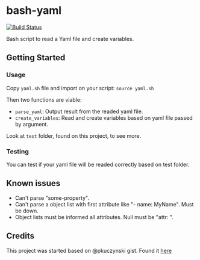 # bash-yaml

[![Build Status](https://travis-ci.org/jasperes/bash-yaml.svg?branch=master)](https://travis-ci.org/jasperes/bash-yaml)

Bash script to read a Yaml file and create variables.

## Getting Started

### Usage

Copy `yaml.sh` file and import on your script: `source yaml.sh`

Then two functions are viable:

* `parse_yaml`: Output result from the readed yaml file.
* `create_variables`: Read and create variables based on yaml file passed by argument.

Look at `test` folder, found on this project, to see more.

### Testing

You can test if your yaml file will be readed correctly based on test folder.

## Known issues

- Can't parse "some-property".
- Can't parse a object list with first attribute like "- name: MyName". Must be down.
- Object lists must be informed all attributes. Null must be "attr: ".

## Credits

This project was started based on @pkuczynski gist. Found it [here](https://gist.github.com/pkuczynski/8665367)
